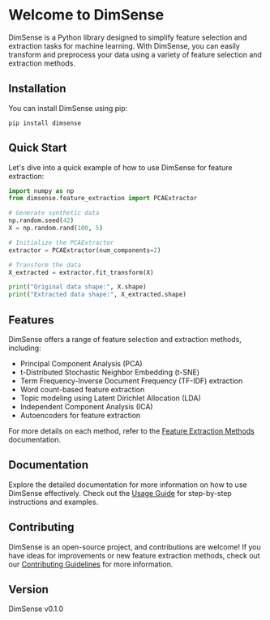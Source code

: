 # Welcome to DimSense

DimSense is a Python library designed to simplify feature selection and extraction tasks for machine learning. With DimSense, you can easily transform and preprocess your data using a variety of feature selection and extraction methods.

## Installation

You can install DimSense using pip:

```
pip install dimsense
```

## Quick Start

Let's dive into a quick example of how to use DimSense for feature extraction:

```python
import numpy as np
from dimsense.feature_extraction import PCAExtractor

# Generate synthetic data
np.random.seed(42)
X = np.random.rand(100, 5)

# Initialize the PCAExtractor
extractor = PCAExtractor(num_components=2)

# Transform the data
X_extracted = extractor.fit_transform(X)

print("Original data shape:", X.shape)
print("Extracted data shape:", X_extracted.shape)
```

## Features

DimSense offers a range of feature selection and extraction methods, including:

- Principal Component Analysis (PCA)
- t-Distributed Stochastic Neighbor Embedding (t-SNE)
- Term Frequency-Inverse Document Frequency (TF-IDF) extraction
- Word count-based feature extraction
- Topic modeling using Latent Dirichlet Allocation (LDA)
- Independent Component Analysis (ICA)
- Autoencoders for feature extraction

For more details on each method, refer to the [Feature Extraction Methods](feature_extraction.md) documentation.

## Documentation

Explore the detailed documentation for more information on how to use DimSense effectively. Check out the [Usage Guide](usage_guide.md) for step-by-step instructions and examples.

## Contributing

DimSense is an open-source project, and contributions are welcome! If you have ideas for improvements or new feature extraction methods, check out our [Contributing Guidelines](/CONTRIBUTING.md) for more information.

## Version

DimSense v0.1.0